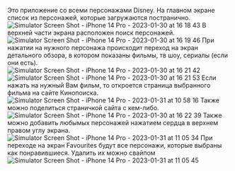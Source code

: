 Это приложение со всеми персонажами Disney. На главном экране список из персонажей, которые загружаются постранично.
![Simulator Screen Shot - iPhone 14 Pro - 2023-01-30 at 16 18 43](https://user-images.githubusercontent.com/94123749/215678693-9d98b896-4a94-41c9-b63a-d10c1bedf274.png)
В верхней части экрана расположен поиск персонажей.
![Simulator Screen Shot - iPhone 14 Pro - 2023-01-30 at 16 19 46](https://user-images.githubusercontent.com/94123749/215679044-1e0f7ead-664d-4373-bae0-37b8ec28c2c6.png)
При нажатии на нужного персонажа происходит переход на экран детального обзора, в котором показаны фильмы, тв шоу, сериалы (если они есть).
![Simulator Screen Shot - iPhone 14 Pro - 2023-01-30 at 16 21 42](https://user-images.githubusercontent.com/94123749/215679152-89260994-acd6-48e6-802b-b5c92157dde3.png)
![Simulator Screen Shot - iPhone 14 Pro - 2023-01-30 at 16 21 53](https://user-images.githubusercontent.com/94123749/215679179-fcc6fb0c-4905-4423-9e14-4f37a5687bf9.png)
Если нажать на нужный Вам фильм, то откроется страница выбранного фильма на сайте Кинопоиска.
![Simulator Screen Shot - iPhone 14 Pro - 2023-01-31 at 10 58 16](https://user-images.githubusercontent.com/94123749/215679224-071bdb96-0467-4982-8f3a-cb3620ead440.png)
Также можно поделиться страничкой сайта с кем-либо.
![Simulator Screen Shot - iPhone 14 Pro - 2023-01-30 at 16 22 39](https://user-images.githubusercontent.com/94123749/215679324-a784679a-e96f-49ea-ac3e-af320ca0c32f.png)
Также можно добавить любымых персонажей нажатием сердца в верхнем правом углу экрана.
![Simulator Screen Shot - iPhone 14 Pro - 2023-01-31 at 11 05 34](https://user-images.githubusercontent.com/94123749/215679688-4de8ab97-de54-425e-a61f-9372e4626715.png)
При переходе на экран Favourites будут все персонажи, которые выбраны как понравившиеся. Удалить их можно свайпом
![Simulator Screen Shot - iPhone 14 Pro - 2023-01-31 at 11 05 45](https://user-images.githubusercontent.com/94123749/215679672-11ce55a7-e3da-47d9-84f1-4288ddbf58d0.png)

